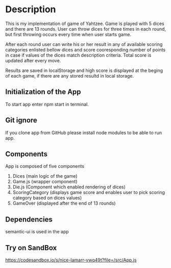# Description

This is my implementation of game of Yahtzee. Game is played with 5 dices and there are 13 rounds. User can throw dices for three times in each round, but first throwing occurs every time when user starts game.

After each round user can write his or her result in any of available scoring categories enlisted bellow dices and score cooresponding number of points in case if values of the dices match description criteria. Total score is updated after every move.

Results are saved in localStorage and high score is displayed at the beging of each game, if there are any stored resultd in local storage.

## Initialization of the App
To start app enter npm start in terminal.

## Git ignore
If you clone app from GitHub please install node modules to be able to run app.

## Components
App is composed of five components

1. Dices (main logic of the game)
2. Game.js (wrapper component) 
3. Die.js (Component which enabled rendering of dices) 
4. ScoringCategory (displays game score and enables user to pick scoring category based on dices values) 
5. GameOver (displayed after the end of 13 rounds)


## Dependencies
semantic-ui is used in the app

## Try on SandBox
https://codesandbox.io/s/nice-lamarr-vwq49t?file=/src/App.js
